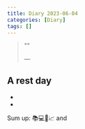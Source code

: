 ```yaml
---
title: Diary 2023-06-04
categories: [Diary]
tags: []
---
```

>""
>
> ―
 
**A rest day**
- 
- 
- 
Sum up: 📚💻📝📈 and 
